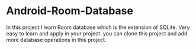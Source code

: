 # Android-Room-Database
In this project I learn Room database which is the extension of SQLite. Very easy to learn and apply in your project.
you can clone this project and add more database operations in this project.


